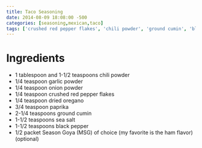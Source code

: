 ```yaml
---
title: Taco Seasoning
date: 2014-08-09 18:08:00 -500
categories: [seasoning,mexican,taco]
tags: ['crushed red pepper flakes', 'chili powder', 'ground cumin', 'black pepper', 'onion powder', 'garlic powder', 'dried oregano', 'sea salt', 'season goya (msg) of choice', 'paprika']
---
```


# Ingredients

-   1 tablespoon and 1-1/2 teaspoons chili powder
-   1/4 teaspoon garlic powder
-   1/4 teaspoon onion powder
-   1/4 teaspoon crushed red pepper flakes
-   1/4 teaspoon dried oregano
-   3/4 teaspoon paprika
-   2-1/4 teaspoons ground cumin
-   1-1/2 teaspoons sea salt
-   1-1/2 teaspoons black pepper
-   1/2 packet Season Goya (MSG) of choice (my favorite is the ham flavor) (optional)

